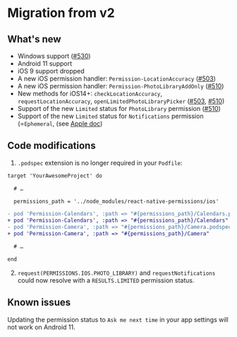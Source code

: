 # Migration from v2

## What's new

- Windows support ([#530](https://github.com/zoontek/react-native-permissions/pull/530))
- Android 11 support
- iOS 9 support dropped
- A new iOS permission handler: `Permission-LocationAccuracy` ([#503](https://github.com/zoontek/react-native-permissions/pull/503))
- A new iOS permission handler: `Permission-PhotoLibraryAddOnly` ([#510](https://github.com/zoontek/react-native-permissions/pull/510))
- New methods for iOS14+: `checkLocationAccuracy`, `requestLocationAccuracy`, `openLimitedPhotoLibraryPicker` ([#503](https://github.com/zoontek/react-native-permissions/pull/503), [#510](https://github.com/zoontek/react-native-permissions/pull/510))
- Support of the new `Limited` status for `PhotoLibrary` permission ([#510](https://github.com/zoontek/react-native-permissions/pull/510))
- Support of the new `Limited` status for `Notifications` permission (=`Ephemeral`, (see [Apple doc](https://developer.apple.com/documentation/usernotifications/unauthorizationstatus/unauthorizationstatusephemeral?language=objc))

## Code modifications

1. `.podspec` extension is no longer required in your `Podfile`:

```diff
target 'YourAwesomeProject' do

  # …

  permissions_path = '../node_modules/react-native-permissions/ios'

- pod 'Permission-Calendars', :path => "#{permissions_path}/Calendars.podspec"
+ pod 'Permission-Calendars', :path => "#{permissions_path}/Calendars"
- pod 'Permission-Camera', :path => "#{permissions_path}/Camera.podspec"
+ pod 'Permission-Camera', :path => "#{permissions_path}/Camera"

  # …

end
```

2. `request(PERMISSIONS.IOS.PHOTO_LIBRARY)` and `requestNotifications` could now resolve with a `RESULTS.LIMITED` permission status.

## Known issues

Updating the permission status to `Ask me next time` in your app settings will not work on Android 11.
